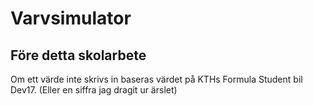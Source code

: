 # Varvsimulator
## Före detta skolarbete
Om ett värde inte skrivs in baseras värdet på KTHs Formula Student bil Dev17. (Eller en siffra jag dragit ur ärslet)
